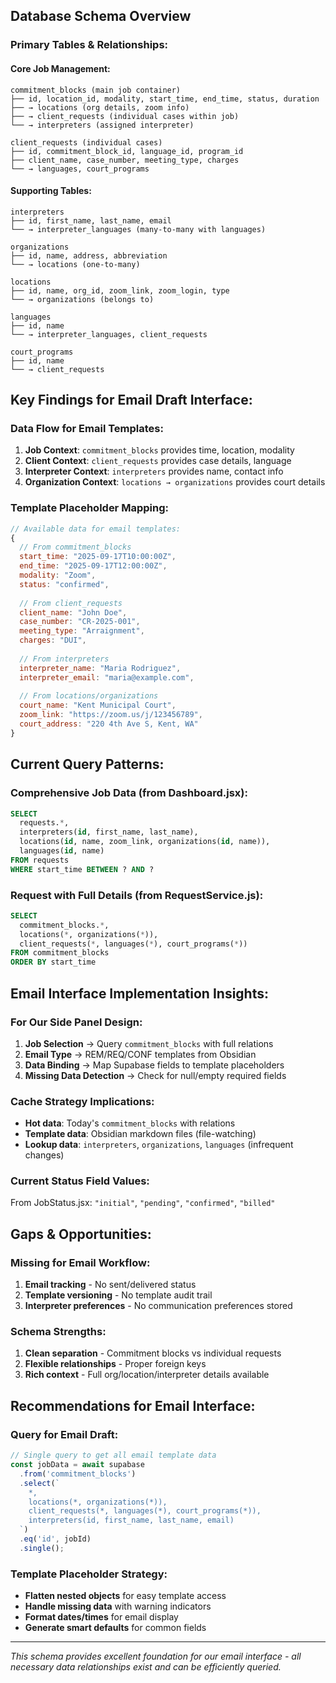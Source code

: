 ## Database Schema Overview

### **Primary Tables & Relationships:**

#### **Core Job Management:**
```
commitment_blocks (main job container)
├── id, location_id, modality, start_time, end_time, status, duration
├── → locations (org details, zoom info)
├── → client_requests (individual cases within job)
└── → interpreters (assigned interpreter)

client_requests (individual cases)
├── id, commitment_block_id, language_id, program_id
├── client_name, case_number, meeting_type, charges
└── → languages, court_programs
```

#### **Supporting Tables:**
```
interpreters
├── id, first_name, last_name, email
└── → interpreter_languages (many-to-many with languages)

organizations
├── id, name, address, abbreviation
└── → locations (one-to-many)

locations
├── id, name, org_id, zoom_link, zoom_login, type
└── → organizations (belongs to)

languages
├── id, name
└── → interpreter_languages, client_requests

court_programs
├── id, name
└── → client_requests
```

## **Key Findings for Email Draft Interface:**

### **Data Flow for Email Templates:**
1. **Job Context**: `commitment_blocks` provides time, location, modality
2. **Client Context**: `client_requests` provides case details, language
3. **Interpreter Context**: `interpreters` provides name, contact info
4. **Organization Context**: `locations → organizations` provides court details

### **Template Placeholder Mapping:**
```javascript
// Available data for email templates:
{
  // From commitment_blocks
  start_time: "2025-09-17T10:00:00Z",
  end_time: "2025-09-17T12:00:00Z", 
  modality: "Zoom",
  status: "confirmed",
  
  // From client_requests
  client_name: "John Doe",
  case_number: "CR-2025-001",
  meeting_type: "Arraignment",
  charges: "DUI",
  
  // From interpreters
  interpreter_name: "Maria Rodriguez",
  interpreter_email: "maria@example.com",
  
  // From locations/organizations
  court_name: "Kent Municipal Court",
  zoom_link: "https://zoom.us/j/123456789",
  court_address: "220 4th Ave S, Kent, WA"
}
```

## **Current Query Patterns:**

### **Comprehensive Job Data** (from Dashboard.jsx):
```sql
SELECT 
  requests.*,
  interpreters(id, first_name, last_name),
  locations(id, name, zoom_link, organizations(id, name)),
  languages(id, name)
FROM requests
WHERE start_time BETWEEN ? AND ?
```

### **Request with Full Details** (from RequestService.js):
```sql
SELECT 
  commitment_blocks.*,
  locations(*, organizations(*)),
  client_requests(*, languages(*), court_programs(*))
FROM commitment_blocks
ORDER BY start_time
```

## **Email Interface Implementation Insights:**

### **For Our Side Panel Design:**
1. **Job Selection** → Query `commitment_blocks` with full relations
2. **Email Type** → REM/REQ/CONF templates from Obsidian
3. **Data Binding** → Map Supabase fields to template placeholders
4. **Missing Data Detection** → Check for null/empty required fields

### **Cache Strategy Implications:**
- **Hot data**: Today's `commitment_blocks` with relations
- **Template data**: Obsidian markdown files (file-watching)
- **Lookup data**: `interpreters`, `organizations`, `languages` (infrequent changes)

### **Current Status Field Values:**
From JobStatus.jsx: `"initial"`, `"pending"`, `"confirmed"`, `"billed"`

## **Gaps & Opportunities:**

### **Missing for Email Workflow:**
1. **Email tracking** - No sent/delivered status
2. **Template versioning** - No template audit trail  
3. **Interpreter preferences** - No communication preferences stored

### **Schema Strengths:**
1. **Clean separation** - Commitment blocks vs individual requests
2. **Flexible relationships** - Proper foreign keys
3. **Rich context** - Full org/location/interpreter details available

## **Recommendations for Email Interface:**

### **Query for Email Draft:**
```javascript
// Single query to get all email template data
const jobData = await supabase
  .from('commitment_blocks')
  .select(`
    *,
    locations(*, organizations(*)),
    client_requests(*, languages(*), court_programs(*)),
    interpreters(id, first_name, last_name, email)
  `)
  .eq('id', jobId)
  .single();
```

### **Template Placeholder Strategy:**
- **Flatten nested objects** for easy template access
- **Handle missing data** with warning indicators
- **Format dates/times** for email display
- **Generate smart defaults** for common fields

---
*This schema provides excellent foundation for our email interface - all necessary data relationships exist and can be efficiently queried.*